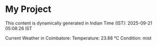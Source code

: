 # My Project

This content is dynamically generated in Indian Time (IST): 2025-09-21 05:08:26 IST


Current Weather in Coimbatore:
Temperature: 23.88 °C
Condition: mist
